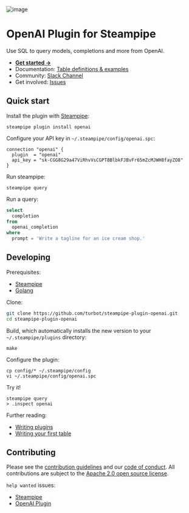 ![image](https://hub.steampipe.io/images/plugins/turbot/openai-social-graphic.png)

# OpenAI Plugin for Steampipe

Use SQL to query models, completions and more from OpenAI.

- **[Get started →](https://hub.steampipe.io/plugins/turbot/openai)**
- Documentation: [Table definitions & examples](https://hub.steampipe.io/plugins/turbot/openai/tables)
- Community: [Slack Channel](https://steampipe.io/community/join)
- Get involved: [Issues](https://github.com/turbot/steampipe-plugin-openai/issues)

## Quick start

Install the plugin with [Steampipe](https://steampipe.io):

```shell
steampipe plugin install openai
```

Configure your API key in `~/.steampipe/config/openai.spc`:

```hcl
connection "openai" {
  plugin  = "openai"
  api_key = "sk-CGG8G29a47ViRhvVsCGPT8BlbkFJBvFr65mZcMJWH8fayZO8"
}
```

Run steampipe:

```shell
steampipe query
```

Run a query:

```sql
select
  completion
from
  openai_completion
where
  prompt = 'Write a tagline for an ice cream shop.'
```

## Developing

Prerequisites:

- [Steampipe](https://steampipe.io/downloads)
- [Golang](https://golang.org/doc/install)

Clone:

```sh
git clone https://github.com/turbot/steampipe-plugin-openai.git
cd steampipe-plugin-openai
```

Build, which automatically installs the new version to your `~/.steampipe/plugins` directory:

```
make
```

Configure the plugin:

```
cp config/* ~/.steampipe/config
vi ~/.steampipe/config/openai.spc
```

Try it!

```
steampipe query
> .inspect openai
```

Further reading:

- [Writing plugins](https://steampipe.io/docs/develop/writing-plugins)
- [Writing your first table](https://steampipe.io/docs/develop/writing-your-first-table)

## Contributing

Please see the [contribution guidelines](https://github.com/turbot/steampipe/blob/main/CONTRIBUTING.md) and our [code of conduct](https://github.com/turbot/steampipe/blob/main/CODE_OF_CONDUCT.md). All contributions are subject to the [Apache 2.0 open source license](https://github.com/turbot/steampipe-plugin-openai/blob/main/LICENSE).

`help wanted` issues:

- [Steampipe](https://github.com/turbot/steampipe/labels/help%20wanted)
- [OpenAI Plugin](https://github.com/turbot/steampipe-plugin-openai/labels/help%20wanted)
